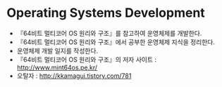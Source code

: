 # Operating Systems Development 

* 『64비트 멀티코어 OS 원리와 구조』를 참고하여 운영체제를 개발한다.
* 『64비트 멀티코어 OS 원리와 구조』에서 공부한 운영체제 지식을 정리한다. 
* 운영체제 개발 일지를 작성한다.
* 『64비트 멀티코어 OS 원리와 구조』의 저자 사이트 : http://www.mint64os.pe.kr/ 
* 오탈자 : http://kkamagui.tistory.com/781
